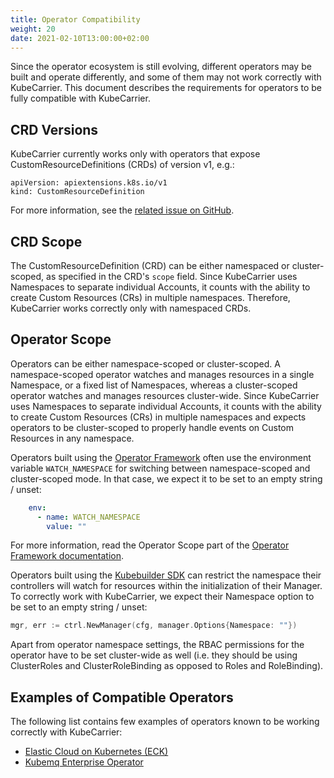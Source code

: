 ```yaml
---
title: Operator Compatibility
weight: 20
date: 2021-02-10T13:00:00+02:00
---
```


Since the operator ecosystem is still evolving, different operators may be built and operate differently, and some
of them may not work correctly with KubeCarrier. This document describes the requirements for operators to be
fully compatible with KubeCarrier.

## CRD Versions

KubeCarrier currently works only with operators that expose CustomResourceDefinitions (CRDs) of version v1, e.g.:

```
apiVersion: apiextensions.k8s.io/v1
kind: CustomResourceDefinition
```

For more information, see the [related issue on GitHub](https://github.com/kubermatic/kubecarrier/issues/546).

## CRD Scope

The CustomResourceDefinition (CRD) can be either namespaced or cluster-scoped, as specified in the CRD's `scope` field.
Since KubeCarrier uses Namespaces to separate individual Accounts, it counts with the ability to create Custom Resources
(CRs) in multiple namespaces. Therefore, KubeCarrier works correctly only with namespaced CRDs.

## Operator Scope
Operators can be either namespace-scoped or cluster-scoped. A namespace-scoped operator watches and manages resources
in a single Namespace, or a fixed list of Namespaces, whereas a cluster-scoped operator watches and manages resources
cluster-wide. Since KubeCarrier uses Namespaces to separate individual Accounts, it counts with the ability to create
Custom Resources (CRs) in multiple namespaces and expects operators to be cluster-scoped to properly handle events on
Custom Resources in any namespace.

Operators built using the [Operator Framework](https://operatorframework.io/) often use the environment variable
`WATCH_NAMESPACE` for switching between namespace-scoped and cluster-scoped mode. In that case, we expect it to be set
to an empty string / unset:

```yaml
    env:
      - name: WATCH_NAMESPACE
        value: ""
```

For more information, read the Operator Scope part of the [Operator Framework documentation](https://sdk.operatorframework.io/docs/building-operators/golang/operator-scope/).

Operators built using the [Kubebuilder SDK](https://book.kubebuilder.io/) can restrict the namespace their controllers
will watch for resources within the initialization of their Manager. To correctly work with KubeCarrier, we expect
their Namespace option to be set to an empty string / unset:

```go
mgr, err := ctrl.NewManager(cfg, manager.Options{Namespace: ""})
```

Apart from operator namespace settings, the RBAC permissions for the operator have to be set cluster-wide as well
(i.e. they should be using ClusterRoles and ClusterRoleBinding as opposed to Roles and RoleBinding).

## Examples of Compatible Operators
The following list contains few examples of operators known to be working correctly with KubeCarrier:

 - [Elastic Cloud on Kubernetes (ECK)](https://www.elastic.co/guide/en/cloud-on-k8s/current/index.html)
 - [Kubemq Enterprise Operator](https://operatorhub.io/operator/kubemq-operator)
